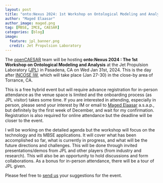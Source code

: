 ```yaml
---
layout: post
title: "onto:Nexus 2024: 1st Workshop on Ontological Modeling and Analysis"
author: "Maged Elaasar"
author_image: maged.png
tag: [MBSE, IMCE, CAESAR]
categories: [blog]
image:
  feature: jpl_banner.png
  credit: Jet Propulsion Laboratory
---
```


The [openCAESAR](https://www.opencaesar.io/) team will be hosting **onto:Nexus 2024 : The 1st Workshop on Ontological Modeling and Analysis** at the Jet Propulsion Laboratory ([JPL](https://www.jpl.nasa.gov/)) in Pasadena, CA on Wed Jan 31st, 2024. This is the day after [INCOSE IW](https://www.incose.org/IW2024), which will take place (Jan 27-30) in the close-by area of Torrance, CA.

This is a free hybrid event but will require advance registration for in-person attendance as the venue space is limited and the onboarding process (as JPL visitor) takes some time. If you are interested in attending, especially in person, please send your interest by IM or email to [Maged Elaasar](mailto:elaasar@jpl.nasa.gov) a.s.a.p., but definitely by the first week of December, and wait for my confirmation. Registration is also required for online attendance but the deadline will be closer to the event.

I will be working on the detailed agenda but the workshop will focus on the technology and its MBSE applications. It will cover what has been accomplished so far, what is currently in progress, and what will be the future directions and challenges. This will be done through invited presentations/demos from JPL and other players (from industry and research). This will also be an opportunity to hold discussions and form collaborations. As a bonus for in-person attendance, there will be a tour of JPL given.

Please feel free to [send us](mailto:elaasar@jpl.nasa.gov) your suggestions for the event.